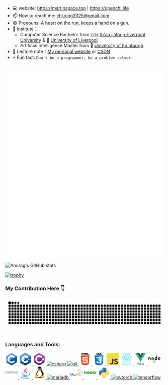 - 💻 website: https://martinspace.top | https://openchi.life
- 📫 How to reach me: chi.xing2025@gmail.com
- 😄 Pronouns: A heart on the run, keeps a hand on a gun.
- 🔭 Institute：
  - Computer Science Bachelor from 🇨🇳 [Xi'an jiatong-liverpool University](https://www.xjtlu.edu.cn/en) & 🏴󠁧󠁢󠁥󠁮󠁧󠁿 [University of Liverpool](https://www.liverpool.ac.uk/)
  - Artificial Intelligence Master from 🏴󠁧󠁢󠁳󠁣󠁴󠁿 [University of Edinburgh](https://www.ed.ac.uk/)
- 🌱 Lecture note：<a href="https://martinspace.top">My personal website</a> or <a href="https://blog.csdn.net/m0_60941819?type=sub&spm=1000.2115.3001.5348" target="_blank">CSDN</a>
- ⚡ Fun fact: ```Don't be a programmer, be a problem solver.```

![Metrics](https://github.com/MartinRepo/MartinRepo/blob/main/github-metrics.svg)

![Anurag's GitHub stats](https://github-readme-stats.vercel.app/api?username=MartinRepo&show_icons=true&count_private=true&theme=radical)

[![trophy](https://github-profile-trophy.vercel.app/?username=MartinRepo&theme=onedark)](https://github.com/ryo-ma/github-profile-trophy)

### My Contribution Here 👇
<picture>
  <source media="(prefers-color-scheme: dark)" srcset="https://raw.githubusercontent.com/MartinRepo/MartinRepo/output/github-contribution-grid-snake-dark.svg">
  <source media="(prefers-color-scheme: light)" srcset="https://raw.githubusercontent.com/MartinRepo/MartinRepo/output/github-contribution-grid-snake.svg">
  <img alt="github contribution grid snake animation" src="https://raw.githubusercontent.com/MartinRepo/MartinRepo/output/github-contribution-grid-snake.svg">
</picture>

<h3 align="left">Languages and Tools:</h3>
<p align="left"> 
  <a href="https://www.cprogramming.com/" target="_blank" rel="noreferrer"> <img src="https://raw.githubusercontent.com/devicons/devicon/master/icons/c/c-original.svg" alt="c" width="40" height="40"/> </a> 
  <a href="https://www.w3schools.com/cpp/" target="_blank" rel="noreferrer"> <img src="https://raw.githubusercontent.com/devicons/devicon/master/icons/cplusplus/cplusplus-original.svg" alt="cplusplus" width="40" height="40"/> </a> 
  <a href="https://www.w3schools.com/cs/" target="_blank" rel="noreferrer"> <img src="https://raw.githubusercontent.com/devicons/devicon/master/icons/csharp/csharp-original.svg" alt="csharp" width="40" height="40"/> </a> 
  <a href="https://www.w3schools.com/go/" target="_blank" rel="noreferrer"> <img src="https://www.vectorlogo.zone/logos/golang/golang-icon.svg" alt="csharp" width="40" height="40"/> </a> 
  <a href="https://git-scm.com/" target="_blank" rel="noreferrer"> <img src="https://www.vectorlogo.zone/logos/git-scm/git-scm-icon.svg" alt="git" width="40" height="40"/> </a> 
  <a href="https://www.w3.org/html/" target="_blank" rel="noreferrer"> <img src="https://raw.githubusercontent.com/devicons/devicon/master/icons/html5/html5-original-wordmark.svg" alt="html5" width="40" height="40"/> </a> 
  <a href="https://www.w3schools.com/css/" target="_blank" rel="noreferrer"> <img src="https://raw.githubusercontent.com/devicons/devicon/master/icons/css3/css3-original-wordmark.svg" alt="css3" width="40" height="40"/> </a> 
  <a href="https://developer.mozilla.org/en-US/docs/Web/JavaScript" target="_blank" rel="noreferrer"> <img src="https://raw.githubusercontent.com/devicons/devicon/master/icons/javascript/javascript-original.svg" alt="javascript" width="40" height="40"/> </a> 
  <a href="https://reactjs.org/" target="_blank" rel="noreferrer"> <img src="https://raw.githubusercontent.com/devicons/devicon/master/icons/react/react-original-wordmark.svg" alt="react" width="40" height="40"/> </a> 
  <a href="https://vuejs.org/" target="_blank" rel="noreferrer"> <img src="https://raw.githubusercontent.com/devicons/devicon/master/icons/vuejs/vuejs-original-wordmark.svg" alt="vuejs" width="40" height="40"/> </a> 
  <a href="https://nodejs.org" target="_blank" rel="noreferrer"> <img src="https://raw.githubusercontent.com/devicons/devicon/master/icons/nodejs/nodejs-original-wordmark.svg" alt="nodejs" width="40" height="40"/> </a>
  <a href="https://expressjs.com" target="_blank" rel="noreferrer"> <img src="https://raw.githubusercontent.com/devicons/devicon/master/icons/express/express-original-wordmark.svg" alt="express" width="40" height="40"/> </a> 
  <a href="https://www.java.com" target="_blank" rel="noreferrer"> <img src="https://raw.githubusercontent.com/devicons/devicon/master/icons/java/java-original.svg" alt="java" width="40" height="40"/> </a> 
  <a href="https://www.linux.org/" target="_blank" rel="noreferrer"> <img src="https://raw.githubusercontent.com/devicons/devicon/master/icons/linux/linux-original.svg" alt="linux" width="40" height="40"/> </a> 
  <a href="https://mariadb.org/" target="_blank" rel="noreferrer"> <img src="https://www.vectorlogo.zone/logos/mariadb/mariadb-icon.svg" alt="mariadb" width="40" height="40"/> </a> 
  <a href="https://www.mysql.com/" target="_blank" rel="noreferrer"> <img src="https://raw.githubusercontent.com/devicons/devicon/master/icons/mysql/mysql-original-wordmark.svg" alt="mysql" width="40" height="40"/> </a> 
  <a href="https://www.nginx.com" target="_blank" rel="noreferrer"> <img src="https://raw.githubusercontent.com/devicons/devicon/master/icons/nginx/nginx-original.svg" alt="nginx" width="40" height="40"/> </a> 
  <a href="https://www.python.org" target="_blank" rel="noreferrer"> <img src="https://raw.githubusercontent.com/devicons/devicon/master/icons/python/python-original.svg" alt="python" width="40" height="40"/> </a> 
  <a href="https://pytorch.org/" target="_blank" rel="noreferrer"> <img src="https://www.vectorlogo.zone/logos/pytorch/pytorch-icon.svg" alt="pytorch" width="40" height="40"/> </a> 
  <a href="https://www.tensorflow.org" target="_blank" rel="noreferrer"> <img src="https://www.vectorlogo.zone/logos/tensorflow/tensorflow-icon.svg" alt="tensorflow" width="40" height="40"/> </a> 
</p>
